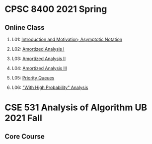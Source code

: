 # CPSC 8400 2021 Spring

## Online Class

1. L01: [Introduction and Motivation; Asymptotic Notation](https://clemson.zoom.us/rec/play/-9ZbloVnWAr9kOMXtHg6EwaKZa-OHiK9jabUk-AjkdppZX8XafKxT1IspuOEomZlyVjT16O9Gu591Ohl.0Pf4hyyMsLaeQt7B?continueMode=true&_x_zm_rtaid=DadevCQ7Sb-yC9_il_HAKQ.1611478702725.ad8afddb82028d8eb6247f4c13f1e1f5&_x_zm_rhtaid=114)

1. L02: [Amortized Analysis I](https://clemson.zoom.us/rec/play/mHC67TdIziKnDs30Ym3huCf2xv0reMMwrs4ewIfYvhQaWWACzqQFuLQpAMC48TP3CqBpXNtBbbvmpstS.n8PR1WIOUx_JzYDf?continueMode=true&_x_zm_rtaid=DadevCQ7Sb-yC9_il_HAKQ.1611478702725.ad8afddb82028d8eb6247f4c13f1e1f5&_x_zm_rhtaid=114)

1. L03: [Amortized Analysis II](https://clemson.zoom.us/rec/play/2xtpuXaUhq2eJsDAesrOP6ELVo-A5GubKs9zuzRkYyg2e6pa5KDjQrFhr3heUo5V6RIbgKovMS-u2rk.t35KCobMrsS7h_gp?continueMode=true&_x_zm_rtaid=DadevCQ7Sb-yC9_il_HAKQ.1611478702725.ad8afddb82028d8eb6247f4c13f1e1f5&_x_zm_rhtaid=114)

1. L04: [Amortized Analysis III](https://clemson.zoom.us/rec/play/IlScJHh_22fck6QQ9_SB890hbxo0DjKX3Aog7243iGYredJe_rKM5PLWRL0u_Hp3DAqpQAG9KGcBSkWu.nnmH1546LudpegRX?continueMode=true&_x_zm_rtaid=DadevCQ7Sb-yC9_il_HAKQ.1611478702725.ad8afddb82028d8eb6247f4c13f1e1f5&_x_zm_rhtaid=114)

1. L05: [Priority Queues](https://clemson.zoom.us/rec/play/x3VbVq3X2tvfuQy3yOOEVlUnexpkKHPzhOWvI-mqpUa0q-xRj4Mh3UBcHMvvVA4jkZetw2HAtnrE0HUX.m1cEX_LuwUhmhqBX?continueMode=true&_x_zm_rtaid=DadevCQ7Sb-yC9_il_HAKQ.1611478702725.ad8afddb82028d8eb6247f4c13f1e1f5&_x_zm_rhtaid=114)

1. L06: ["With High Probability" Analysis](https://clemson.zoom.us/rec/play/TXEr1fsSLWPlz6qAvsDSDWjqvr2jzpVMQhqoZiXVjez-DLiOD1Cg7NFNOW79pZ4xiazMgmLlPD9XHlq_.AfIrU1lz7O_k1gaq?continueMode=true&_x_zm_rtaid=dY6EcEtIQbqjUbwTXmEQPQ.1611902583522.c030cd041123641dde33508f6b6fb27f&_x_zm_rhtaid=759)

# CSE 531 Analysis of Algorithm UB 2021 Fall

## Core Course
